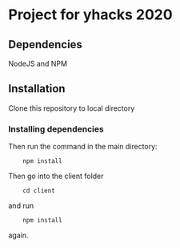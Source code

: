 # Project for yhacks 2020

## Dependencies
NodeJS and NPM

## Installation
Clone this repository to local directory

### Installing dependencies
Then run the command in the main directory:

```
	npm install
```

Then go into the client folder
```
	cd client
```
and run
```
	npm install
```
again.

